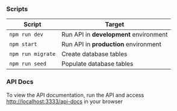 
### Scripts

|                    Script | Target                                             |
| ------------------------- | -------------------------------------------------- |
|                    `npm run dev` | Run API in **development** environment      |
|                    `npm start` | Run API in **production** environment         |
|                    `npm run migrate` | Create database tables                  |
|                    `npm run seed` | Populate database tables                   |


### API Docs
To view the API documentation, run the API and access [http://localhost:3333/api-docs](http://localhost:3333/api-docs) in your browser
